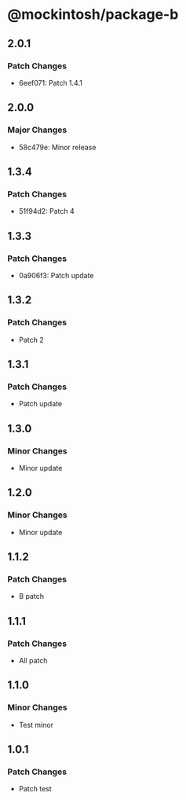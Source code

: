 # @mockintosh/package-b

## 2.0.1

### Patch Changes

- 6eef071: Patch 1.4.1

## 2.0.0

### Major Changes

- 58c479e: Minor release

## 1.3.4

### Patch Changes

- 51f94d2: Patch 4

## 1.3.3

### Patch Changes

- 0a906f3: Patch update

## 1.3.2

### Patch Changes

- Patch 2

## 1.3.1

### Patch Changes

- Patch update

## 1.3.0

### Minor Changes

- Minor update

## 1.2.0

### Minor Changes

- Minor update

## 1.1.2

### Patch Changes

- B patch

## 1.1.1

### Patch Changes

- All patch

## 1.1.0

### Minor Changes

- Test minor

## 1.0.1

### Patch Changes

- Patch test
